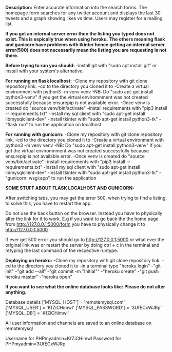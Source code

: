 **Description:**
Enter accurate information into the search forms. The homepage form searches for any twitter account and displays the last 30 tweets and a graph showing likes vs time.
Users may register for a mailing list.

**If you get an internal server error then the listing you typed does not exist. This is espically true when using** **heroku.**
**The others meaning flask and gunicorn have problems with tkinter hence getting an internal server error(500)** **does not necessarily mean the listing you are requesting is not there.**

**Before trying to run you should:**
-install git with "sudo apt install git" or install with your system's alternative.


**For running on flask localhost:**
-Clone my repository with git clone repository link.
-cd to the directory you cloned it to
-Create a virtual environment with python3 -m venv venv
-NB: Do "sudo apt-get install python3-venv" if you get the virtual enviromnment was not created successfully because ensurepip is not available error.
-Once venv is created do "source venv/bin/activate"
-install requirements with "pip3 install -r requirements.txt"
-install my sql client with "sudo apt-get install libmysqlclient-dev"
-install tkinter with "sudo apt-get install python3-tk"
-"flask run" to run the application on localhost

**For running with gunicorn:**
-Clone my repository with git clone repository link.
-cd to the directory you cloned it to
-Create a virtual environment with python3 -m venv venv
-NB: Do "sudo apt-get install python3-venv" if you get the virtual enviromnment was not created successfully because ensurepip is not available error.
-Once venv is created do "source venv/bin/activate"
-install requirements with "pip3 install -r requirements.txt"
-install my sql client with "sudo apt-get install libmysqlclient-dev"
-install tkinter with "sudo apt-get install python3-tk"
-"gunicorn: wsgi:app" to run the application

**SOME STUFF ABOUT FLASK LOCALHOST AND GUNICORN:**

After switching tabs, you may get the error 500, when trying to find a listing, to solve this, you have to restart the app.

Do not use the back button on the browser. Instead you have to physically alter the link for it to work. E.g if you want to go back the the home page from http://127.0.0.1:5000/form you have to physically change it to http://127.0.0.1:5000 

If ever get 500 error you should go to http://127.0.0.1:5000 or what ever the original link was or restart the server by doing ctrl + c in the terminal and retyping the last command of the respective runtype.

**Deploying on heroku:**
-Clone my repository with git clone repository link.
-cd to the directory you cloned it to
-in a terminal type "heroku login"
-"git init"
-"git add --all"
-"git commit -m "Initial""
-"heroku create"
-"git push heroku master"
-"heroku open"

**If you want to see what the online database looks like:**
**Please do not alter anything.**

Database details
['MYSQL_HOST'] = 'remotemysql.com'             
['MYSQL_USER'] = 'KfZiCHimwl'
['MYSQL_PASSWORD'] = '3UfECxWJRp'
['MYSQL_DB'] = 'KfZiCHimwl'

All user information and channels are saved to an online database on remotemysql

Username for PHPmyadmin=KfZiCHimwl
Password for PHPmyadmin=3UfECxWJRp
